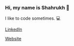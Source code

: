 ### Hi, my name is Shahrukh :wave:

I like to code sometimes. :computer:

[LinkedIn](https://www.linkedin.com/in/qureshishahrukh/)

[Website](https://shaleequreshi.github.io/Shahrukh)


<!-- ### Notable Projects :clipboard: :trophy: (2020) -->

<!-- [Whitehare](https://github.com/ShaleeQureshi/Whitehare)

```
An open-source social media platform built using Python and the Django framework.
```

[NorthHacks Hackathon](https://shaleequreshi.github.io/NorthHacks/#/)

```
This website was built using NodeJS, ReactJS, and Firebase. This digital local event amassed over 30 teams!
```

[ClimateGlobal](https://github.com/ClimateGlobal)

```
Web application built to raise awareness on Climate Change.
``` -->

